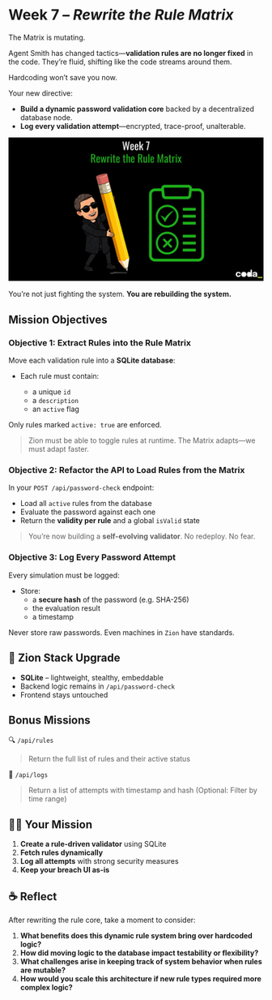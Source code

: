 # Week 7 – *Rewrite the Rule Matrix*
The Matrix is mutating.

Agent Smith has changed tactics—**validation rules are no longer fixed** in the code. They’re fluid, shifting like the code streams around them.

Hardcoding won’t save you now.

Your new directive:

- **Build a dynamic password validation core** backed by a decentralized database node.
- **Log every validation attempt**—encrypted, trace-proof, unalterable.

![Week 7 - Rewrite the Rule Matrix](img/week07.webp)

You’re not just fighting the system.
**You are rebuilding the system.**

## Mission Objectives

### Objective 1: Extract Rules into the Rule Matrix

Move each validation rule into a **SQLite database**:

* Each rule must contain:

  * a unique `id`
  * a `description`
  * an `active` flag

Only rules marked `active: true` are enforced.

> Zion must be able to toggle rules at runtime. The Matrix adapts—we must adapt faster.

### Objective 2: Refactor the API to Load Rules from the Matrix

In your `POST /api/password-check` endpoint:

* Load all `active` rules from the database
* Evaluate the password against each one
* Return the **validity per rule** and a global `isValid` state

> You’re now building a **self-evolving validator**. No redeploy. No fear.

### Objective 3: Log Every Password Attempt

Every simulation must be logged:

* Store:
  * a **secure hash** of the password (e.g. SHA-256)
  * the evaluation result
  * a timestamp

Never store raw passwords. Even machines in `Zion` have standards.

## 🧰 Zion Stack Upgrade

* **SQLite** – lightweight, stealthy, embeddable
* Backend logic remains in `/api/password-check`
* Frontend stays untouched

## Bonus Missions

🔍 `/api/rules`

> Return the full list of rules and their active status

📜 `/api/logs`

> Return a list of attempts with timestamp and hash
> (Optional: Filter by time range)

## 🧑‍💻 Your Mission

1. **Create a rule-driven validator** using SQLite
2. **Fetch rules dynamically**
3. **Log all attempts** with strong security measures
4. **Keep your breach UI as-is**

## ☕ Reflect
After rewriting the rule core, take a moment to consider:

1. **What benefits does this dynamic rule system bring over hardcoded logic?**
2. **How did moving logic to the database impact testability or flexibility?**
3. **What challenges arise in keeping track of system behavior when rules are mutable?**
4. **How would you scale this architecture if new rule types required more complex logic?**